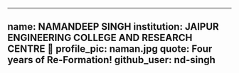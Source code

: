 
---
name: NAMANDEEP SINGH 
institution: JAIPUR ENGINEERING COLLEGE AND RESEARCH CENTRE 🚩 
profile_pic: naman.jpg
quote: Four years of Re-Formation! 
github_user: nd-singh
---

